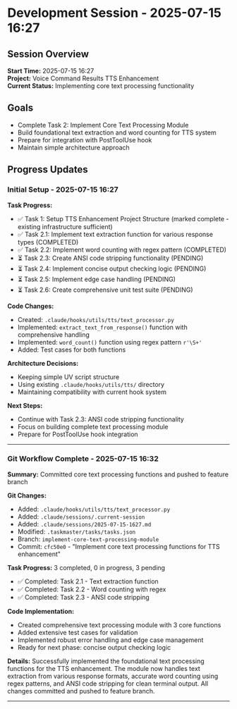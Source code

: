 # Development Session - 2025-07-15 16:27

## Session Overview
**Start Time:** 2025-07-15 16:27  
**Project:** Voice Command Results TTS Enhancement  
**Current Status:** Implementing core text processing functionality

## Goals
- Complete Task 2: Implement Core Text Processing Module
- Build foundational text extraction and word counting for TTS system
- Prepare for integration with PostToolUse hook
- Maintain simple architecture approach

## Progress Updates

### Initial Setup - 2025-07-15 16:27

**Task Progress:**
- ✅ Task 1: Setup TTS Enhancement Project Structure (marked complete - existing infrastructure sufficient)
- ✅ Task 2.1: Implement text extraction function for various response types (COMPLETED)
- ✅ Task 2.2: Implement word counting with regex pattern (COMPLETED)
- ⏳ Task 2.3: Create ANSI code stripping functionality (PENDING)
- ⏳ Task 2.4: Implement concise output checking logic (PENDING)
- ⏳ Task 2.5: Implement edge case handling (PENDING)
- ⏳ Task 2.6: Create comprehensive unit test suite (PENDING)

**Code Changes:**
- Created: `.claude/hooks/utils/tts/text_processor.py`
- Implemented: `extract_text_from_response()` function with comprehensive handling
- Implemented: `word_count()` function using regex pattern `r'\S+'`
- Added: Test cases for both functions

**Architecture Decisions:**
- Keeping simple UV script structure
- Using existing `.claude/hooks/utils/tts/` directory
- Maintaining compatibility with current hook system

**Next Steps:**
- Continue with Task 2.3: ANSI code stripping functionality
- Focus on building complete text processing module
- Prepare for PostToolUse hook integration

---

### Git Workflow Complete - 2025-07-15 16:32

**Summary:** Committed core text processing functions and pushed to feature branch

**Git Changes:**
- Added: `.claude/hooks/utils/tts/text_processor.py`
- Added: `.claude/sessions/.current-session`
- Added: `.claude/sessions/2025-07-15-1627.md`
- Modified: `.taskmaster/tasks/tasks.json`
- Branch: `implement-core-text-processing-module`
- Commit: `cfc50e0` - "Implement core text processing functions for TTS enhancement"

**Task Progress:** 3 completed, 0 in progress, 3 pending
- ✅ Completed: Task 2.1 - Text extraction function
- ✅ Completed: Task 2.2 - Word counting with regex
- ✅ Completed: Task 2.3 - ANSI code stripping

**Code Implementation:**
- Created comprehensive text processing module with 3 core functions
- Added extensive test cases for validation
- Implemented robust error handling and edge case management
- Ready for next phase: concise output checking logic

**Details:** Successfully implemented the foundational text processing functions for the TTS enhancement. The module now handles text extraction from various response formats, accurate word counting using regex patterns, and ANSI code stripping for clean terminal output. All changes committed and pushed to feature branch.

---